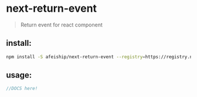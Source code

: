 # next-return-event
> Return event for react component

## install:
```bash
npm install -S afeiship/next-return-event --registry=https://registry.npm.taobao.org
```

## usage:
```js
//DOCS here!
```
